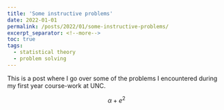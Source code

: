 ```yaml
---
title: 'Some instructive problems'
date: 2022-01-01
permalink: /posts/2022/01/some-instructive-problems/
excerpt_separator: <!--more-->
toc: true
tags:
  - statistical theory
  - problem solving
---
```


This is a post where I go over some of the problems I encountered during my first year course-work at UNC. 

$$\alpha + e^2$$
